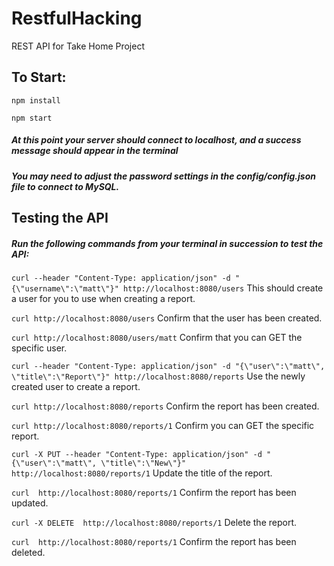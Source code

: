 # RestfulHacking
REST API for Take Home Project

## To Start:
`npm install`

`npm start`

##### At this point your server should connect to localhost, and a success message should appear in the terminal

##### You may need to adjust the password settings in the config/config.json file to connect to MySQL.

## Testing the API
##### Run the following commands from your terminal in succession to test the API:
`curl --header "Content-Type: application/json" -d "{\"username\":\"matt\"}" http://localhost:8080/users`
This should create a user for you to use when creating a report.

`curl http://localhost:8080/users`
Confirm that the user has been created.

`curl http://localhost:8080/users/matt`
Confirm that you can GET the specific user.

`curl --header "Content-Type: application/json" -d "{\"user\":\"matt\", \"title\":\"Report\"}" http://localhost:8080/reports`
Use the newly created user to create a report.

`curl http://localhost:8080/reports`
Confirm the report has been created.

`curl http://localhost:8080/reports/1`
Confirm you can GET the specific report.

`curl -X PUT --header "Content-Type: application/json" -d "{\"user\":\"matt\", \"title\":\"New\"}" http://localhost:8080/reports/1`
Update the title of the report.

`curl  http://localhost:8080/reports/1`
Confirm the report has been updated.

`curl -X DELETE  http://localhost:8080/reports/1`
Delete the report.

`curl  http://localhost:8080/reports/1`
Confirm the report has been deleted.
